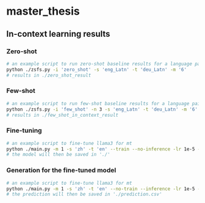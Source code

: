 # master_thesis

## In-context learning results

### Zero-shot 

```bash
# an example script to run zero-shot baseline results for a language pair
python ./zsfs.py -i 'zero_shot' -s 'eng_Latn' -t 'deu_Latn' -m '6'
# results in ./zero_shot_result
```
### Few-shot 
```bash
# an example script to run few-shot baseline results for a language pair
python ./zsfs.py -i 'few_shot' -n 3 -s 'eng_Latn' -t 'deu_Latn' -m '6'
# results in ./few_shot_in_context_result
```
### Fine-tuning
```bash
# an example script to fine-tune llama3 for mt
python ./main.py -m 1 -s 'zh' -t 'en' --train --no-inference -lr 1e-5 -n 3 -sd './'
# the model will then be saved in './'
```
### Generation for the fine-tuned model
```bash
# an example script to fine-tune llama3 for mt
python ./main.py -m 1 -s 'zh' -t 'en' --no-train --inference -lr 1e-5 -n 3 -sd './'
# the prediction will then be saved in './prediction.csv'
```

